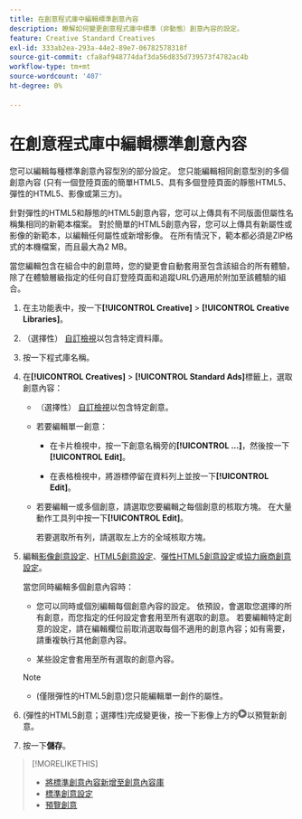 ```yaml
---
title: 在創意程式庫中編輯標準創意內容
description: 瞭解如何變更創意程式庫中標準（非動態）創意內容的設定。
feature: Creative Standard Creatives
exl-id: 333ab2ea-293a-44e2-89e7-06782578318f
source-git-commit: cfa8af948774daf3da56d835d739573f4782ac4b
workflow-type: tm+mt
source-wordcount: '407'
ht-degree: 0%

---
```


# 在創意程式庫中編輯標準創意內容

您可以編輯每種標準創意內容型別的部分設定。 您只能編輯相同創意型別的多個創意內容<!-- or creative variations --> (只有一個登陸頁面的簡單HTML5、具有多個登陸頁面的靜態HTML5、彈性的HTML5、影像或第三方<!-- , or dynamic -->)。

針對彈性的HTML5和靜態的HTML5創意內容，您可以上傳具有不同版面但屬性名稱集相同的新範本檔案。 對於簡單的HTML5創意內容，您可以上傳具有新屬性或影像的新範本，以編輯任何屬性或新增影像。 在所有情況下，範本都必須是ZIP格式的本機檔案，而且最大為2 MB。

當您編輯包含在組合中的創意<!-- or creative variation -->時，您的變更會自動套用至包含該組合的所有體驗，除了在體驗層級指定的任何自訂登陸頁面和追蹤URL仍適用於附加至該體驗的組合。

1. 在主功能表中，按一下&#x200B;**[!UICONTROL Creative]** > **[!UICONTROL Creative Libraries]**。

1. （選擇性） [自訂檢視](/help/creative/introduction/customize-data-views.md)以包含特定資料庫。

1. 按一下程式庫名稱。

1. 在&#x200B;**[!UICONTROL Creatives]** > **[!UICONTROL Standard Ads]**&#x200B;標籤上，選取創意內容：

   * （選擇性） [自訂檢視](/help/creative/introduction/customize-data-views.md)以包含特定創意。

   * 若要編輯單一創意：

      * 在卡片檢視中，按一下創意名稱旁的&#x200B;**[!UICONTROL ...]**，然後按一下&#x200B;**[!UICONTROL Edit]**。

      * 在表格檢視中，將游標停留在資料列上並按一下&#x200B;**[!UICONTROL Edit]**。

   * 若要編輯一或多個創意，請選取您要編輯之每個創意的核取方塊。 在大量動作工具列中按一下&#x200B;**[!UICONTROL Edit]**。

     若要選取所有列，請選取左上方的全域核取方塊。

1. 編輯[影像創意設定](/help/creative/creative-libraries/creative-settings-standard.md#creative-settings-image)、[HTML5創意設定](/help/creative/creative-libraries/creative-settings-standard.md#creative-settings-html5)、[彈性HTML5創意設定](/help/creative/creative-libraries/creative-settings-standard.md#creative-settings-flexible-html5)或[協力廠商創意設定](/help/creative/creative-libraries/creative-settings-standard.md#creative-settings-third-party)。<!-- , or [dynamic creative settings](/help/creative/creative-libraries/creative-settings-dynamic.md) -->

   當您同時編輯多個創意內容時：

   * 您可以同時或個別編輯每個創意內容的設定。 依預設，會選取您選擇的所有創意，而您指定的任何設定會套用至所有選取的創意。 若要編輯特定創意的設定，請在編輯欄位前取消選取每個不適用的創意內容；如有需要，請重複執行其他創意內容。

   * 某些設定會套用至所有選取的創意內容。

   >[!NOTE]
   >
   >* (僅限彈性的HTML5創意)您只能編輯單一創作的屬性。

1. (彈性的HTML5創意；選擇性)完成變更後，按一下影像上方的![預覽](/help/creative/assets/preview.png "預覽")以預覽新創意。

1. 按一下&#x200B;**儲存**。

<!-- Not there as of 1/16/25. If we do add it, add back in:
1. (Flexible HTML5 or third-party creatives; optional) Regenerate the thumbnail within the table view or cards view if the change isn't visible immediately.
-->

>[!MORELIKETHIS]
>
>* [將標準創意內容新增至創意內容庫](creative-add-standard.md)
>* [標準創意設定](/help/creative/creative-libraries/creative-settings-standard.md)
>* [預覽創意](/help/creative/creative-libraries/creative-preview.md)
